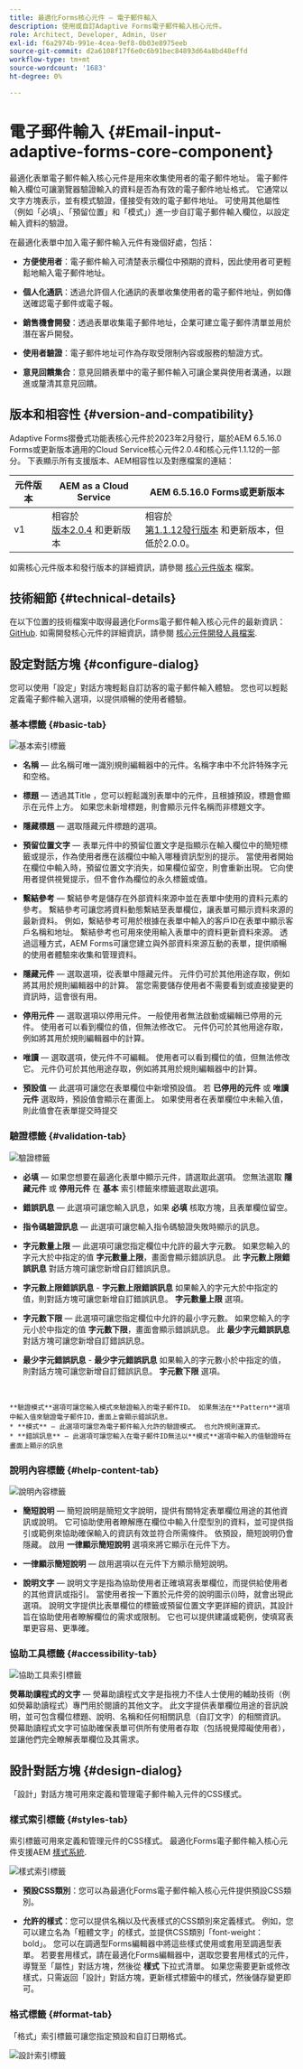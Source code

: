 ```yaml
---
title: 最適化Forms核心元件 — 電子郵件輸入
description: 使用或自訂Adaptive Forms電子郵件輸入核心元件。
role: Architect, Developer, Admin, User
exl-id: f6a2974b-991e-4cea-9ef8-0b03e8975eeb
source-git-commit: d2a6108f17f6e0c6b91bec84893d64a8bd48effd
workflow-type: tm+mt
source-wordcount: '1683'
ht-degree: 0%

---
```


# 電子郵件輸入 {#Email-input-adaptive-forms-core-component}

最適化表單電子郵件輸入核心元件是用來收集使用者的電子郵件地址。 電子郵件輸入欄位可讓瀏覽器驗證輸入的資料是否為有效的電子郵件地址格式。 它通常以文字方塊表示，並有模式驗證，僅接受有效的電子郵件地址。 可使用其他屬性（例如「必填」、「預留位置」和「模式」）進一步自訂電子郵件輸入欄位，以設定輸入資料的驗證。

<!-- ## Sample Component Output {#sample-component-output}

To experience the Accordion Component as well as see examples of its configuration options as well as HTML and JSON output, visit the [Component Library](https://adobe.com/go/aem_cmp_library_accordion). -->

在最適化表單中加入電子郵件輸入元件有幾個好處，包括：

* **方便使用者**：電子郵件輸入可清楚表示欄位中預期的資料，因此使用者可更輕鬆地輸入電子郵件地址。

* **個人化通訊**：透過允許個人化通訊的表單收集使用者的電子郵件地址，例如傳送確認電子郵件或電子報。

* **銷售機會開發**：透過表單收集電子郵件地址，企業可建立電子郵件清單並用於潛在客戶開發。

* **使用者驗證**：電子郵件地址可作為存取受限制內容或服務的驗證方式。

* **意見回饋集合**：意見回饋表單中的電子郵件輸入可讓企業與使用者溝通，以跟進或釐清其意見回饋。

## 版本和相容性 {#version-and-compatibility}

Adaptive Forms摺疊式功能表核心元件於2023年2月發行，屬於AEM 6.5.16.0 Forms或更新版本適用的Cloud Service核心元件2.0.4和核心元件1.1.12的一部分。 下表顯示所有支援版本、AEM相容性以及對應檔案的連結：

| 元件版本 | AEM as a Cloud Service  | AEM 6.5.16.0 Forms或更新版本 |
|---|---|---|
| v1 | 相容於<br>[版本2.0.4](/help/adaptive-forms/version.md) 和更新版本 | 相容於<br>[第1.1.12發行版本](/help/adaptive-forms/version.md) 和更新版本，但低於2.0.0。 |

如需核心元件版本和發行版本的詳細資訊，請參閱 [核心元件版本](/help/adaptive-forms/version.md) 檔案。

<!-- ## Sample Component Output {#sample-component-output}

To experience the Accordion Component as well as see examples of its configuration options as well as HTML and JSON output, visit the [Component Library](https://adobe.com/go/aem_cmp_library_accordion). -->

## 技術細節 {#technical-details}

在以下位置的技術檔案中取得最適化Forms電子郵件輸入核心元件的最新資訊： [GitHub](https://github.com/adobe/aem-core-forms-components/tree/master/ui.af.apps/src/main/content/jcr_root/apps/core/fd/components/form/emailinput/v1/emailinput). 如需開發核心元件的詳細資訊，請參閱 [核心元件開發人員檔案](/help/developing/overview.md).

## 設定對話方塊 {#configure-dialog}

您可以使用「設定」對話方塊輕鬆自訂訪客的電子郵件輸入體驗。 您也可以輕鬆定義電子郵件輸入選項，以提供順暢的使用者體驗。

### 基本標籤 {#basic-tab}

![基本索引標籤](/help/adaptive-forms/assets/email_basictab.png)

* **名稱**  — 此名稱可唯一識別規則編輯器中的元件。名稱字串中不允許特殊字元和空格。

* **標題**  — 透過其Title ，您可以輕鬆識別表單中的元件，且根據預設，標題會顯示在元件上方。 如果您未新增標題，則會顯示元件名稱而非標題文字。

* **隱藏標題**  — 選取隱藏元件標題的選項。

* **預留位置文字**  — 表單元件中的預留位置文字是指顯示在輸入欄位中的簡短標籤或提示，作為使用者應在該欄位中輸入哪種資訊型別的提示。 當使用者開始在欄位中輸入時，預留位置文字消失，如果欄位留空，則會重新出現。 它向使用者提供視覺提示，但不會作為欄位的永久標籤或值。

* **繫結參考**  — 繫結參考是儲存在外部資料來源中並在表單中使用的資料元素的參考。 繫結參考可讓您將資料動態繫結至表單欄位，讓表單可顯示資料來源的最新資料。 例如，繫結參考可用於根據在表單中輸入的客戶ID在表單中顯示客戶名稱和地址。 繫結參考也可用來使用輸入表單中的資料更新資料來源。 透過這種方式，AEM Forms可讓您建立與外部資料來源互動的表單，提供順暢的使用者體驗來收集和管理資料。
* **隱藏元件**  — 選取選項，從表單中隱藏元件。 元件仍可於其他用途存取，例如將其用於規則編輯器中的計算。 當您需要儲存使用者不需要看到或直接變更的資訊時，這會很有用。
* **停用元件**  — 選取選項以停用元件。 一般使用者無法啟動或編輯已停用的元件。 使用者可以看到欄位的值，但無法修改它。 元件仍可於其他用途存取，例如將其用於規則編輯器中的計算。
* **唯讀**  — 選取選項，使元件不可編輯。 使用者可以看到欄位的值，但無法修改它。 元件仍可於其他用途存取，例如將其用於規則編輯器中的計算。

* **預設值**  — 此選項可讓您在表單欄位中新增預設值。 若 **已停用的元件** 或 **唯讀元件** 選取時，預設值會顯示在畫面上。 如果使用者在表單欄位中未輸入值，則此值會在表單提交時提交


### 驗證標籤 {#validation-tab}

![驗證標籤](/help/adaptive-forms/assets/email_validationtab.png)

* **必填**  — 如果您想要在最適化表單中顯示元件，請選取此選項。 您無法選取 **隱藏元件** 或 **停用元件**  在 **基本** 索引標籤來標籤選取此選項。

* **錯誤訊息**  — 此選項可讓您輸入訊息，如果 **必填** 核取方塊，且表單欄位留空。

* **指令碼驗證訊息**  — 此選項可讓您輸入指令碼驗證失敗時顯示的訊息。

* **字元數量上限**  — 此選項可讓您指定欄位中允許的最大字元數。 如果您輸入的字元大於中指定的值 **字元數量上限**，畫面會顯示錯誤訊息。 此 **字元數上限錯誤訊息** 對話方塊可讓您新增自訂錯誤訊息。

* **字元數上限錯誤訊息** - **字元數上限錯誤訊息** 如果輸入的字元大於中指定的值，則對話方塊可讓您新增自訂錯誤訊息。 **字元數量上限** 選項。

* **字元數下限**  — 此選項可讓您指定欄位中允許的最小字元數。 如果您輸入的字元小於中指定的值 **字元數下限**，畫面會顯示錯誤訊息。 此 **最少字元錯誤訊息** 對話方塊可讓您新增自訂錯誤訊息。

* **最少字元錯誤訊息** - **最少字元錯誤訊息** 如果輸入的字元數小於中指定的值，則對話方塊可讓您新增自訂錯誤訊息。 **字元數下限** 選項。

<br>

    **驗證模式**選項可讓您輸入模式來驗證輸入的電子郵件ID。 如果無法在**Pattern**選項中輸入值來驗證電子郵件ID，畫面上會顯示錯誤訊息。
    * **模式** — 此選項可讓您為電子郵件輸入允許的驗證模式。 也允許規則運算式。
    * **錯誤訊息** — 此選項可讓您輸入在電子郵件ID無法以**模式**選項中輸入的值驗證時在畫面上顯示的訊息

### 說明內容標籤 {#help-content-tab}

![說明內容標籤](/help/adaptive-forms/assets/email_helptab.png)

* **簡短說明**  — 簡短說明是簡短文字說明，提供有關特定表單欄位用途的其他資訊或說明。 它可協助使用者瞭解應在欄位中輸入什麼型別的資料，並可提供指引或範例來協助確保輸入的資訊有效並符合所需條件。 依預設，簡短說明仍會隱藏。 啟用 **一律顯示簡短說明** 選項來將它顯示在元件下方。

* **一律顯示簡短說明**  — 啟用選項以在元件下方顯示簡短說明。

* **說明文字**  — 說明文字是指為協助使用者正確填寫表單欄位，而提供給使用者的其他資訊或指引。 當使用者按一下置於元件旁的說明圖示(i)時，就會出現此選項。 說明文字提供比表單欄位的標籤或預留位置文字更詳細的資訊，其設計旨在協助使用者瞭解欄位的需求或限制。 它也可以提供建議或範例，使填寫表單更容易、更準確。

### 協助工具標籤 {#accessibility-tab}

![協助工具索引標籤](/help/adaptive-forms/assets/email_accessibilitytab.png)

**熒幕助讀程式的文字**  — 熒幕助讀程式文字是指視力不佳人士使用的輔助技術（例如熒幕助讀程式）專門用於閱讀的其他文字。 此文字提供表單欄位用途的音訊說明，並可包含欄位標題、說明、名稱和任何相關訊息（自訂文字）的相關資訊。 熒幕助讀程式文字可協助確保表單可供所有使用者存取（包括視覺障礙使用者），並讓他們完全瞭解表單欄位及其需求。

## 設計對話方塊 {#design-dialog}

「設計」對話方塊可用來定義和管理電子郵件輸入元件的CSS樣式。

### 樣式索引標籤 {#styles-tab}

索引標籤可用來定義和管理元件的CSS樣式。 最適化Forms電子郵件輸入核心元件支援AEM [樣式系統](/help/get-started/authoring.md#component-styling).

![樣式索引標籤](/help/adaptive-forms/assets/email_designdialog.png)

* **預設CSS類別**：您可以為最適化Forms電子郵件輸入核心元件提供預設CSS類別。

* **允許的樣式**：您可以提供名稱以及代表樣式的CSS類別來定義樣式。 例如，您可以建立名為「粗體文字」的樣式，並提供CSS類別「font-weight： bold」。 您可以在調適型Forms編輯器中將這些樣式使用或套用至調適型表單。 若要套用樣式，請在最適化Forms編輯器中，選取您要套用樣式的元件，導覽至「屬性」對話方塊，然後從 **樣式** 下拉式清單。 如果您需要更新或修改樣式，只需返回「設計」對話方塊，更新樣式標籤中的樣式，然後儲存變更即可。

### 格式標籤 {#format-tab}

「格式」索引標籤可讓您指定預設和自訂日期格式。

![設計索引標籤](/help/adaptive-forms/assets/emailinput_designformattab.png)

